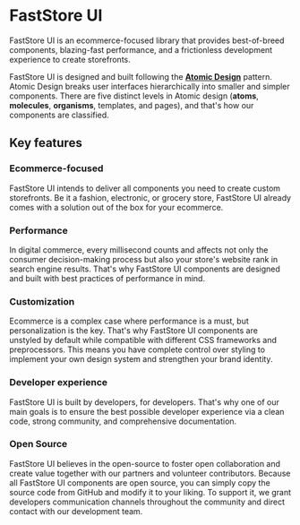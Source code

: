 # FastStore UI 

FastStore UI is an ecommerce-focused library that provides best-of-breed components, blazing-fast performance, and a frictionless development experience to create storefronts.

FastStore UI is designed and built following the **[Atomic Design](https://bradfrost.com/blog/post/atomic-web-design/)** pattern. Atomic Design breaks user interfaces hierarchically into smaller and simpler components. There are five distinct levels in Atomic design (**atoms**, **molecules**, **organisms**, templates, and pages), and that's how our components are classified.

## Key features

### Ecommerce-focused

FastStore UI intends to deliver all components you need to create custom storefronts. Be it a fashion, electronic, or grocery store, FastStore UI already comes with a solution out of the box for your ecommerce.

### Performance

In digital commerce, every millisecond counts and affects not only the consumer decision-making process but also your store's website rank in search engine results. That's why FastStore UI components are designed and built with best practices of performance in mind.

### Customization

Ecommerce is a complex case where performance is a must, but personalization is the key. That's why FastStore UI components are unstyled by default while compatible with different CSS frameworks and preprocessors. This means you have complete control over styling to implement your own design system and strengthen your brand identity.

### Developer experience

FastStore UI is built by developers, for developers. That's why one of our main goals is to ensure the best possible developer experience via a clean code, strong community, and comprehensive documentation.

### Open Source

FastStore UI believes in the open-source to foster open collaboration and create value together with our partners and volunteer contributors. Because all FastStore UI components are open source, you can simply copy the source code from GitHub and modify it to your liking. To support it, we grant developers communication channels throughout the community and direct contact with our development team.